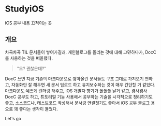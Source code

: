 # StudyiOS

iOS 공부 내용 끄적이는 곳

## 개요

차곡차곡 TIL 문서들이 쌓여가길래, 개인블로그를 올리는 것에 대해 고민하다가, DocC를 사용하는 것을 떠올렸다.
> "오? 괜찮은데?"

DocC 쓰면 지금 기존의 마크다운으로 쌓아올린 문서들도 구조 그대로 가져오기 편하고, 자동화만 잘 해두면 
새 문서 업로드 하고 유지보수하는 것이 매우 간단할 거 같았다.
마크다운도 예쁘게 렌더링 해주고, iOS 개발자 향기가 폴폴폴 날거 같고, 겸사겸사 DocC 공부도 하고,
튜토리얼 기능 사용해서 공부하는 기술을 시각적으로 정리하기도 좋고, 소스코드나, 테스트코드 작성해서 문서랑 연결짓기도 좋아서
iOS 공부 블로그 용으로 꽤 좋다는 생각이 들었다.

Let's go
